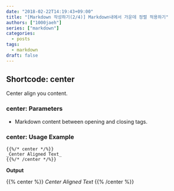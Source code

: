 ```yaml
---
date: "2018-02-22T14:19:43+09:00"
title: "[Markdown 작성하기(2/4)] Markdown내에서 가운데 정렬 적용하기"
authors: ["1000jaeh"]
series: ["markdown"]
categories:
  - posts
tags:
  - markdown
draft: false
---
```


## Shortcode: center

Center align you content.

### center: Parameters

- Markdown content between opening and closing tags.

### center: Usage Example
```golang
{{%/* center */%}}
_Center Aligned Text_
{{%/* /center */%}}
```

**Output**

{{% center %}}
_Center Aligned Text_
{{% /center %}}

